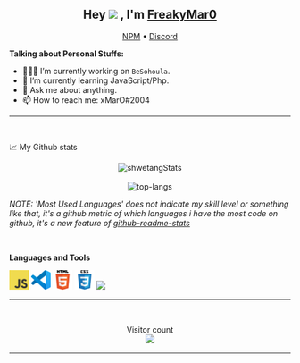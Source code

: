 <h2 align="center">Hey <img src="https://guns.lol/freakymaro" width="25px"> , I'm <a href="#">FreakyMar0</a></h2>
<p align="center">
  <a href="https://www.npmjs.com/~aymanmaro">NPM</a> •
  <a href="https://discord.gg/tdc">Discord</a>
</p>

**Talking about Personal Stuffs:**

- 👨🏽‍💻  I’m currently working on `BeSohoula`.
- 🌱  I’m currently learning JavaScript/Php. 
- 💬  Ask me about anything.
- 📫  How to reach me: xMarO#2004

***

 <br>

📈 My Github stats <br />
<p align="center">
  <img src="https://github-readme-stats.vercel.app/api?username=xMarO&theme=dark&show_icons=true" alt="shwetangStats" />  
  <br />
  <br />
  <img src="https://github-readme-stats.vercel.app/api/top-langs/?username=xMarO&layout=compact&theme=dark" alt="top-langs" />
</p>

*NOTE: 'Most Used Languages' does not indicate my skill level or something like that, it's a github metric of which languages i have the most code on github, it's a new feature of [github-readme-stats](https://github.com/anuraghazra/github-readme-stats)*

<br>

**Languages and Tools**

<code><img height="35rem" src="https://raw.githubusercontent.com/github/explore/80688e429a7d4ef2fca1e82350fe8e3517d3494d/topics/javascript/javascript.png"></code>
<code><img alt="Visual Studio Code" height="35rem" src="https://raw.githubusercontent.com/github/explore/80688e429a7d4ef2fca1e82350fe8e3517d3494d/topics/visual-studio-code/visual-studio-code.png" /></code>
<code><img alt="HTML5" height="35rem" src="https://raw.githubusercontent.com/github/explore/80688e429a7d4ef2fca1e82350fe8e3517d3494d/topics/html/html.png" /></code>
<code><img alt="CSS3" height="35rem" src="https://raw.githubusercontent.com/github/explore/80688e429a7d4ef2fca1e82350fe8e3517d3494d/topics/css/css.png" /></code>
<code><img height="35rem" src="https://img.icons8.com/color/2x/bootstrap.png" /></code>

***

<br />

<p align="center"> 
  Visitor count<br>
  <img src="https://profile-counter.glitch.me/xMarO/count.svg" />
</p>

-----
